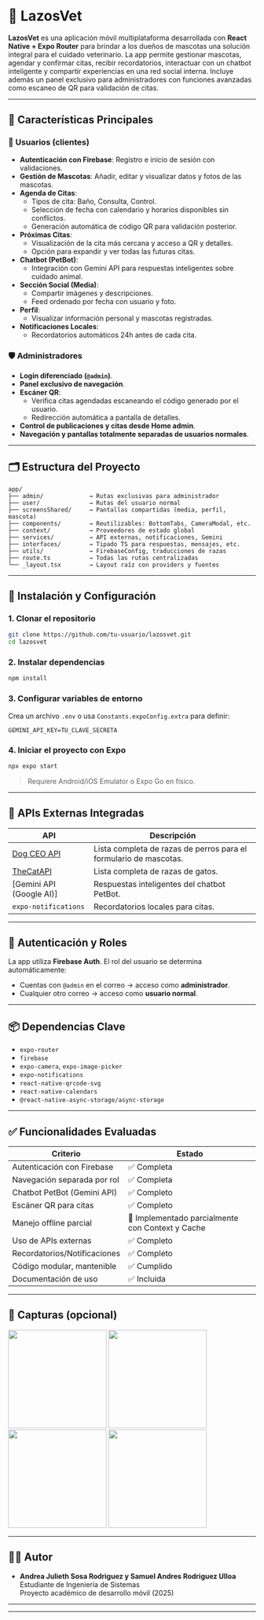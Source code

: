 # 🐾 LazosVet

**LazosVet** es una aplicación móvil multiplataforma desarrollada con **React Native + Expo Router** para brindar a los dueños de mascotas una solución integral para el cuidado veterinario. La app permite gestionar mascotas, agendar y confirmar citas, recibir recordatorios, interactuar con un chatbot inteligente y compartir experiencias en una red social interna. Incluye además un panel exclusivo para administradores con funciones avanzadas como escaneo de QR para validación de citas.

---

## 🚀 Características Principales

### 👥 Usuarios (clientes)
- **Autenticación con Firebase**: Registro e inicio de sesión con validaciones.
- **Gestión de Mascotas**: Añadir, editar y visualizar datos y fotos de las mascotas.
- **Agenda de Citas**:
  - Tipos de cita: Baño, Consulta, Control.
  - Selección de fecha con calendario y horarios disponibles sin conflictos.
  - Generación automática de código QR para validación posterior.
- **Próximas Citas**:
  - Visualización de la cita más cercana y acceso a QR y detalles.
  - Opción para expandir y ver todas las futuras citas.
- **Chatbot (PetBot)**:
  - Integración con Gemini API para respuestas inteligentes sobre cuidado animal.
- **Sección Social (Media)**:
  - Compartir imágenes y descripciones.
  - Feed ordenado por fecha con usuario y foto.
- **Perfil**:
  - Visualizar información personal y mascotas registradas.
- **Notificaciones Locales**:
  - Recordatorios automáticos 24h antes de cada cita.

### 🛡️ Administradores
- **Login diferenciado (`@admin`)**.
- **Panel exclusivo de navegación**.
- **Escáner QR**:
  - Verifica citas agendadas escaneando el código generado por el usuario.
  - Redirección automática a pantalla de detalles.
- **Control de publicaciones y citas desde Home admin**.
- **Navegación y pantallas totalmente separadas de usuarios normales**.

---

## 🗂 Estructura del Proyecto

```
app/
├── admin/             → Rutas exclusivas para administrador
├── user/              → Rutas del usuario normal
├── screensShared/     → Pantallas compartidas (media, perfil, mascota)
├── components/        → Reutilizables: BottomTabs, CameraModal, etc.
├── context/           → Proveedores de estado global
├── services/          → API externas, notificaciones, Gemini
├── interfaces/        → Tipado TS para respuestas, mensajes, etc.
├── utils/             → FirebaseConfig, traducciones de razas
├── route.ts           → Todas las rutas centralizadas
└── _layout.tsx        → Layout raíz con providers y fuentes
```

---

## 🔧 Instalación y Configuración

### 1. Clonar el repositorio

```bash
git clone https://github.com/tu-usuario/lazosvet.git
cd lazosvet
```

### 2. Instalar dependencias

```bash
npm install
```

### 3. Configurar variables de entorno

Crea un archivo `.env` o usa `Constants.expoConfig.extra` para definir:

```
GEMINI_API_KEY=TU_CLAVE_SECRETA
```

### 4. Iniciar el proyecto con Expo

```bash
npx expo start
```

> Requiere Android/iOS Emulator o Expo Go en físico.

---

## 📡 APIs Externas Integradas

| API                            | Descripción                                                          |
|-------------------------------|----------------------------------------------------------------------|
| [Dog CEO API](https://dog.ceo/)        | Lista completa de razas de perros para el formulario de mascotas. |
| [TheCatAPI](https://thecatapi.com/)    | Lista completa de razas de gatos.                                  |
| [Gemini API (Google AI)]               | Respuestas inteligentes del chatbot PetBot.                        |
| `expo-notifications`                  | Recordatorios locales para citas.                                  |

---

## 🔐 Autenticación y Roles

La app utiliza **Firebase Auth**. El rol del usuario se determina automáticamente:

- Cuentas con `@admin` en el correo → acceso como **administrador**.
- Cualquier otro correo → acceso como **usuario normal**.

---

## 📦 Dependencias Clave

- `expo-router`
- `firebase`
- `expo-camera`, `expo-image-picker`
- `expo-notifications`
- `react-native-qrcode-svg`
- `react-native-calendars`
- `@react-native-async-storage/async-storage`

---

## ✅ Funcionalidades Evaluadas

| Criterio                         | Estado     |
|----------------------------------|------------|
| Autenticación con Firebase       | ✅ Completa |
| Navegación separada por rol      | ✅ Completa |
| Chatbot PetBot (Gemini API)      | ✅ Completo |
| Escáner QR para citas            | ✅ Completo |
| Manejo offline parcial           | 🔄 Implementado parcialmente con Context y Cache |
| Uso de APIs externas             | ✅ Completo |
| Recordatorios/Notificaciones     | ✅ Completo |
| Código modular, mantenible       | ✅ Cumplido |
| Documentación de uso             | ✅ Incluida |

---

## 📱 Capturas (opcional)

<p float="left">
  <img src="./assets/screenshots/login.png" width="200" />
  <img src="./assets/screenshots/add_pet.png" width="200" />
  <img src="./assets/screenshots/qr.png" width="200" />
  <img src="./assets/screenshots/petbot.png" width="200" />
</p>

---

## 👨‍💻 Autor

- **Andrea Julieth  Sosa Rodriguez y Samuel Andres Rodriguez Ulloa**  
  Estudiante de Ingeniería de Sistemas  
  Proyecto académico de desarrollo móvil (2025)

---


---
